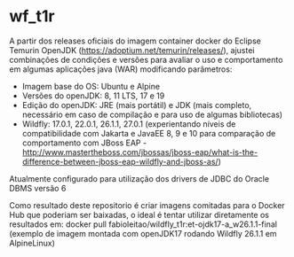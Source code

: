 # wf_t1r

A partir dos releases oficiais do imagem container docker do Eclipse Temurin OpenJDK (https://adoptium.net/temurin/releases/), ajustei combinações de condições e versões para avaliar o uso e comportamento em algumas aplicações java (WAR) modificando parâmetros:

* Imagem base do OS: Ubuntu e Alpine
* Versões do openJDK: 8, 11 LTS, 17 e 19
* Edição do openJDK: JRE (mais portátil) e JDK (mais completo, necessário em caso de compilação e para uso de algumas bibliotecas)
* Wildfly: 17.0.1, 22.0.1, 26.1.1, 27.0.1 (experientando níveis de compatibilidade com Jakarta e JavaEE 8, 9 e 10 para comparação de comportamento com JBoss EAP - http://www.mastertheboss.com/jbossas/jboss-eap/what-is-the-difference-between-jboss-eap-wildfly-and-jboss-as/)

Atualmente configurado para utilização dos drivers de JDBC do Oracle DBMS versão 6

Como resultado deste repositorio é criar imagens comitadas para o Docker Hub que poderiam ser baixadas, o ideal é tentar utilizar diretamente os resultados em: docker pull fabioleitao/wildfly_t1r:et-ojdk17-a_w26.1.1-final (exemplo de imagem montada com openJDK17 rodando Wildfly 26.1.1 em AlpineLinux)
